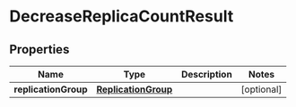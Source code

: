 

# DecreaseReplicaCountResult


## Properties

| Name | Type | Description | Notes |
|------------ | ------------- | ------------- | -------------|
|**replicationGroup** | [**ReplicationGroup**](ReplicationGroup.md) |  |  [optional] |



